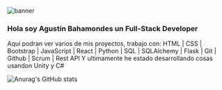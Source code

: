 ![banner](https://github.com/AbsolucionArtistica/AbsolucionArtistica/assets/122127365/3bf9a250-634b-47e8-8169-eda09f1d7604)

### Hola soy Agustín Bahamondes un Full-Stack Developer
Aquí podran ver varios de mis proyectos, trabajo con:
HTML | CSS | Bootstrap | JavaScript | React | Python | SQL | SQLAlchemy | Flask | Git | Github | Scrum | Rest API
Y ultimamente he estado desarrollando cosas usandon Unity y C#


![Anurag's GitHub stats](https://github-readme-stats.vercel.app/api?username=AbsolucionArtistica&show_icons=true&theme=radical)
<!--
**AbsolucionArtistica/AbsolucionArtistica** is a ✨ _special_ ✨ repository because its `README.md` (this file) appears on your GitHub profile.

Here are some ideas to get you started:

- 🔭 I’m currently working on ...
- 🌱 I’m currently learning ...
- 👯 I’m looking to collaborate on ...
- 🤔 I’m looking for help with ...
- 💬 Ask me about ...
- 📫 How to reach me: ...
- 😄 Pronouns: ...
- ⚡ Fun fact: ...
-->
